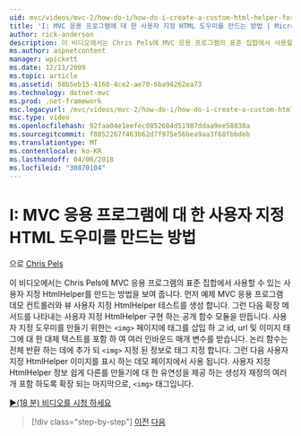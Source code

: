 ```yaml
---
uid: mvc/videos/mvc-2/how-do-i/how-do-i-create-a-custom-html-helper-for-an-mvc-application
title: 'I: MVC 응용 프로그램에 대 한 사용자 지정 HTML 도우미를 만드는 방법 | Microsoft 문서'
author: rick-anderson
description: 이 비디오에서는 Chris Pels에 MVC 응용 프로그램의 표준 집합에서 사용할 수 있는 사용자 지정 HtmlHelper를 만드는 방법을 보여 줍니다. 첫 번째 샘플 MVC 응용 프로그램...
ms.author: aspnetcontent
manager: wpickett
ms.date: 12/11/2009
ms.topic: article
ms.assetid: 58b5eb15-4160-4ce2-ae70-6ba94262ea73
ms.technology: dotnet-mvc
ms.prod: .net-framework
msc.legacyurl: /mvc/videos/mvc-2/how-do-i/how-do-i-create-a-custom-html-helper-for-an-mvc-application
msc.type: video
ms.openlocfilehash: 92faa04e1eefec0852604d51987ddaa9ee58838a
ms.sourcegitcommit: f8852267f463b62d7f975e56bea9aa3f68fbbdeb
ms.translationtype: MT
ms.contentlocale: ko-KR
ms.lasthandoff: 04/06/2018
ms.locfileid: "30870104"
---
```

<a name="how-do-i-create-a-custom-html-helper-for-an-mvc-application"></a>I: MVC 응용 프로그램에 대 한 사용자 지정 HTML 도우미를 만드는 방법
====================
으로 [Chris Pels](https://twitter.com/chrispels)

이 비디오에서는 Chris Pels에 MVC 응용 프로그램의 표준 집합에서 사용할 수 있는 사용자 지정 HtmlHelper를 만드는 방법을 보여 줍니다. 먼저 예제 MVC 응용 프로그램 데모 컨트롤러와 뷰 사용자 지정 HtmlHelper 테스트를 생성 합니다. 그런 다음 확장 메서드를 나타내는 사용자 지정 HtmlHelper 구현 하는 공개 함수 모듈을 만듭니다. 사용자 지정 도우미를 만들기 위한는 `<img>` 페이지에 태그를 삽입 하 고 id, url 및 이미지 태그에 대 한 대체 텍스트를 포함 하 여 여러 인바운드 매개 변수를 받습니다. 논리 함수는 전체 반환 하는 데에 추가 되 `<img>` 지정 된 정보로 태그 지정 합니다. 그런 다음 사용자 지정 HtmlHelper 이미지를 표시 하는 데모 페이지에서 사용 됩니다. 사용자 지정 HtmlHelper 정보 쉽게 다른를 만들기에 대 한 유연성을 제공 하는 생성자 재정의 여러 개 포함 하도록 확장 되는 마지막으로, `<img>` 태그입니다.

[&#9654;(18 분) 비디오를 시청 하세요](https://channel9.msdn.com/Blogs/ASP-NET-Site-Videos/how-do-i-create-a-custom-html-helper-for-an-mvc-application)

> [!div class="step-by-step"]
> [이전](how-do-i-implement-view-models-to-manage-data-for-aspnet-mvc-views.md)
> [다음](how-do-i-work-with-model-binders-in-an-mvc-application.md)
